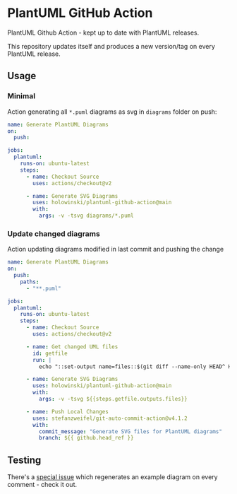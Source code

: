 # PlantUML GitHub Action

PlantUML Github Action - kept up to date with PlantUML releases.

This repository updates itself and produces a new version/tag on every
PlantUML release.

## Usage

### Minimal

Action generating all `*.puml` diagrams as svg in `diagrams` folder on push:

```yaml
name: Generate PlantUML Diagrams
on:
  push:

jobs:
  plantuml:
    runs-on: ubuntu-latest
    steps:
      - name: Checkout Source
        uses: actions/checkout@v2

      - name: Generate SVG Diagrams
        uses: holowinski/plantuml-github-action@main
        with:
          args: -v -tsvg diagrams/*.puml
```

### Update changed diagrams

Action updating diagrams modified in last commit and pushing the change

```yaml
name: Generate PlantUML Diagrams
on:
  push:
    paths:
      - "**.puml"

jobs:
  plantuml:
    runs-on: ubuntu-latest
    steps:
      - name: Checkout Source
        uses: actions/checkout@v2

      - name: Get changed UML files
        id: getfile
        run: |
          echo "::set-output name=files::$(git diff --name-only HEAD^ HEAD | grep .puml | xargs)"

      - name: Generate SVG Diagrams
        uses: holowinski/plantuml-github-action@main
        with:
          args: -v -tsvg ${{steps.getfile.outputs.files}}

      - name: Push Local Changes
        uses: stefanzweifel/git-auto-commit-action@v4.1.2
        with:
          commit_message: "Generate SVG files for PlantUML diagrams"
          branch: ${{ github.head_ref }}
```

## Testing

There's a [special issue](https://github.com/holowinski/plantuml-github-action/issues/4)
which regenerates an example diagram on every comment - check it out.
